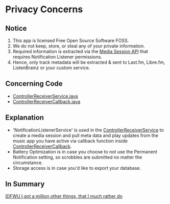 # Privacy Concerns

## Notice
1. This app is licensed Free Open Source Software FOSS.
2. We do not keep, store, or steal any of your private information.
3. Required information is extracted via the [Media Session API](https://developer.android.com/guide/topics/media-apps/working-with-a-media-session) that requires Notification Listener permissions.
4. Hence, only track metadata will be extracted & sent to Last.fm, Libre.fm, ListenBrainz or your custom service.

## Concerning Code
 * [ControllerReceiverService.java](https://github.com/simple-last-fm-scrobbler/sls/blob/master/app/src/main/java/com/adam/aslfms/service/ControllerReceiverService.java#L50-L145)
 * [ControllerReceiverCallback.java](https://github.com/simple-last-fm-scrobbler/sls/blob/master/app/src/main/java/com/adam/aslfms/service/ControllerReceiverCallback.java)

## Explanation
 * 'NotificationListenerService' is used in the [ControllerReceiverService](https://github.com/simple-last-fm-scrobbler/sls/blob/master/app/src/main/java/com/adam/aslfms/service/ControllerReceiverService.java) to create a media session and pull meta data and play updates from the music app you have active via callback function inside [ControllerReceiverCallback](https://github.com/simple-last-fm-scrobbler/sls/blob/master/app/src/main/java/com/adam/aslfms/service/ControllerReceiverCallback.java).
 * Battery Optimization is in case you choose to not use the Permanent Notification setting, so scrobbles are submitted no matter the circumstance.
 * Storage access is in case you'd like to export your database.

## In Summary
[IDFWU I got a million other things, that I much rather do](https://www.youtube.com/watch?v=-d0Xms2jcu4)